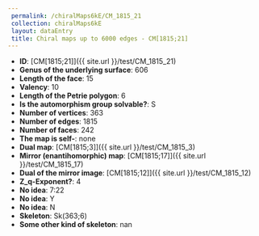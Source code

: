 ```yaml
--- 
 permalink: /chiralMaps6kE/CM_1815_21 
 collection: chiralMaps6kE
 layout: dataEntry
 title: Chiral maps up to 6000 edges - CM[1815;21]
---
```


- **ID**: [CM[1815;21]]({{ site.url }}/test/CM_1815_21)
- **Genus of the underlying surface**: 606
- **Length of the face**: 15
- **Valency**: 10
- **Length of the Petrie polygon**: 6
- **Is the automorphism group solvable?**: S
- **Number of vertices**: 363
- **Number of edges**: 1815
- **Number of faces**: 242
- **The map is self-**: none
- **Dual map**: [CM[1815;3]]({{ site.url }}/test/CM_1815_3)
- **Mirror (enantihomorphic) map**: [CM[1815;17]]({{ site.url }}/test/CM_1815_17)
- **Dual of the mirror image**: [CM[1815;12]]({{ site.url }}/test/CM_1815_12)
- **Z_q-Exponent?**: 4
- **No idea**:  7:22
- **No idea**: Y
- **No idea**: N
- **Skeleton**: Sk(363;6)
- **Some other kind of skeleton**: nan
